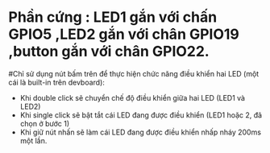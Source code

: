 # Phần cứng : LED1 gắn với chấn GPIO5 ,LED2 gắn với chân GPIO19 ,button gắn với chân GPIO22.  

#Chỉ sử dụng nút bấm trên để thực hiện chức năng điều khiển hai LED (một cái là built-in trên devboard):  
- Khi double click sẽ chuyển chế độ điều khiển giữa hai LED (LED1 và LED2)  
- Khi single click sẽ bật tắt cái LED đang được điều khiển (LED1 hoặc 2, đã chọn ở bước 1)  
- Khi giữ nút nhấn sẽ làm cái LED đang được điều khiển nhấp nháy 200ms một lần.
   
